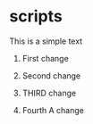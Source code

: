 # scripts

This is a simple text

1. First change

2. Second change

3. THIRD change

4. Fourth A change
